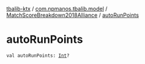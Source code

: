 [tbalib-ktx](../../index.md) / [com.npmanos.tbalib.model](../index.md) / [MatchScoreBreakdown2018Alliance](index.md) / [autoRunPoints](./auto-run-points.md)

# autoRunPoints

`val autoRunPoints: `[`Int`](https://kotlinlang.org/api/latest/jvm/stdlib/kotlin/-int/index.html)`?`